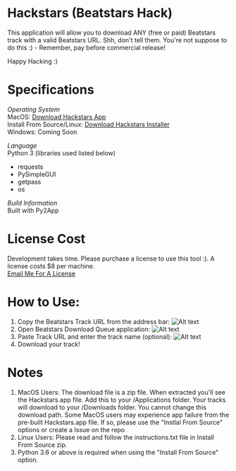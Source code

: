 # Hackstars (Beatstars Hack)
This application will allow you to download ANY (free or paid) Beatstars track with a valid Beatstars URL. Shh, don't tell them. You're not suppose to do this :) - Remember, pay before commercial release!

Happy Hacking :)

# Specifications
*Operating System* <br />
MacOS: [Download Hackstars App](https://able.sfo2.digitaloceanspaces.com/Hackstars.app.zip "Download Here") <br />
Install From Source/Linux: [Download Hackstars Installer](https://able.sfo2.digitaloceanspaces.com/hackstars-installer.zip "Download Here") <br />
Windows: Coming Soon <br />

*Language* <br />
Python 3 (libraries used listed below)
  - requests
  - PySimpleGUI
  - getpass
  - os

*Build Information* <br />
Built with Py2App

# License Cost
Development takes time. Please purchase a license to use this tool :). A license costs $8 per machine.<br />
[Email Me For A License](mailto:xkopemusic@gmail.com "Email Me")

# How to Use:

1. Copy the Beatstars Track URL from the address bar:
![Alt text](https://able.sfo2.digitaloceanspaces.com/beatstars_address_line.png "Beatstars Track URL")
2. Open Beatstars Download Queue application:
![Alt text](https://able.sfo2.digitaloceanspaces.com/beatstars_dq_screenshot.png "Beatstars DQ App")
3. Paste Track URL and enter the track name (optional):
![Alt text](https://able.sfo2.digitaloceanspaces.com/beatstars_dq_info.png "Beatstars DQ App Details")
4. Download your track!

# Notes
1. MacOS Users: The download file is a zip file. When extracted you'll see the Hackstars.app file. Add this to your /Applications folder. Your tracks will download to your /Downloads folder. You cannot change this download path. Some MacOS users may experience app failure from the pre-built Hackstars.app file. If so, please use the "Instlal From Source" options or create a Issue on the repo
2. Linux Users: Please read and follow the instructions.txt file in Install From Source zip.
3. Python 3.6 or above is required when using the "Install From Source" option.
